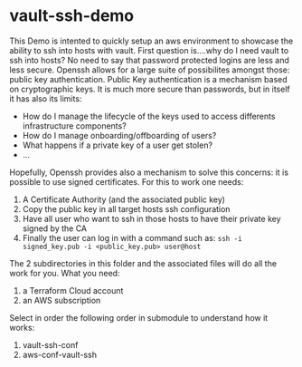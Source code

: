 # vault-ssh-demo

This Demo is intented to quickly setup an aws environment to showcase the ability to ssh into hosts with vault.
First question is....why do I need vault to ssh into hosts? 
No need to say that password protected logins are less and less secure.
Openssh allows for a large suite of possibilites amongst those: public key authentication.
Public Key authentication is a mechanism based on cryptographic keys.
It is much more secure than passwords, but in itself it has also its limits:
* How do I manage the lifecycle of the keys used to access differents infrastructure components?
* How do I manage onboarding/offboarding of users?
* What happens if a private key of a user get stolen?
* ...

Hopefully, Openssh provides also a mechanism to solve this concerns: it is possible to use signed certificates.
For this to work one needs:
1. A Certificate Authority (and the associated public key)
2. Copy the public key in all target hosts ssh configuration
3. Have all user who want to ssh in those hosts to have their private key signed by the CA
4. Finally the user can log in with a command such as: `ssh -i signed_key.pub -i <public_key.pub> user@host`

The 2 subdirectories in this folder and the associated files will do all the work for you.
What you need:
1. a Terraform Cloud account
2. an AWS subscription

Select in order the following order in submodule to understand how it works:
1. vault-ssh-conf
2. aws-conf-vault-ssh
